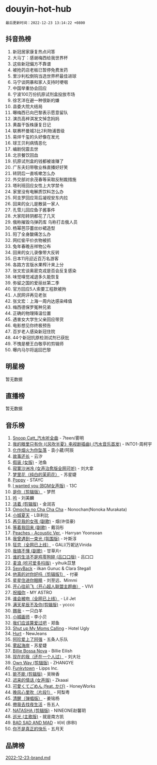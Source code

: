 # douyin-hot-hub

`最后更新时间：2022-12-23 13:14:22 +0800`

## 抖音热榜

1. 新冠居家康复热点问答
1. 大马丁：感谢梅西给我世界杯
1. 这些新冠偏方不靠谱
1. 被抢药店老板已暂停免费发药
1. 里沙利松倒钩当选世界杯最佳进球
1. 马宁谈网暴和家人支持时哽咽
1. 中国举重协会回应
1. 宁波100万份抗原试剂盒投放市场
1. 徐艺洋在避一种很新的嫌
1. 县委大院大结局
1. 曝梅西已向巴黎表示愿意留队
1. 演员高梓淇发文悼念妈妈
1. 黄磊干饭株康复日记
1. 联赛杯曼城3比2利物浦晋级
1. 易烊千玺的头好像在发光
1. 球王贝利病情恶化
1. 编剧倪震去世
1. 北京餐饮回血
1. 抗原试剂盒的钱都被谁赚了
1. 广东夫妇带敬业株直播好好笑
1. 转阴后一直咳嗽怎么办
1. 外交部对余茂春等采取反制裁措施
1. 塔利班回应女性上大学禁令
1. 家里没有电解质饮料怎么办
1. 阿圭罗回应背后凝视安东内拉
1. 回来的女儿是散装一家人
1. 孔雪儿回应鱼子酱事件
1. 大家阳转阴都花了几天
1. 俄称摧毁乌弹药库 乌称打击俄人员
1. 杨幂芭莎蕾丝纱裙造型
1. 阳了全身酸痛怎么办
1. 网红偷平价衣物被抓
1. 兔年春晚吉祥物公布
1. 回来的女儿录像带大反转
1. 日本11月迎近百万名游客
1. 各路方言版水果榨汁来上分
1. 张文宏谈奥密克戎是否会反复感染
1. 味觉嗅觉减退多久能恢复
1. 弥留之国的爱丽丝第二季
1. 官方回应5人索要工程款被拘
1. 人民网评再见老张
1. 张文宏：上海一周内达感染峰值
1. 梅西德保罗冤种兄弟
1. 正确的物理降温位置
1. 遇害女大学生父亲回应带货
1. 电影想见你终极预告
1. 百岁老人感染新冠住院
1. 44个新冠抗原检测试剂已获批
1. 不愧是梗王白敬亭的剪辑师
1. 曝内马尔将返回巴黎

## 明星榜

暂无数据

## 直播榜

暂无数据

## 音乐榜

1. [Snoop Catt_汽水听全曲](https://sf3-cdn-tos.douyinstatic.com/obj/tos-cn-ve-2774/o4J4oaCBhWzg5nW6K2webQaTHfMU9PeOLWHAFD) - 7teen/雾明
1. [我的眼里只有你 (《风吹半夏》电视剧插曲) (汽水音乐首发)](https://sf6-cdn-tos.douyinstatic.com/obj/tos-cn-ve-2774/oInfugraoClfyQDMRbzGayaDNkKOxASjRgFCeG) - INTO1-周柯宇
1. [化作烟火为你坠落]() - 袁小葳/阿辰
1. [故事还长]() - 云汐
1. [假装 (女版)](https://sf3-cdn-tos.douyinstatic.com/obj/tos-cn-ve-2774/osdfgI4Un9kwYCjnADbDFtIWuewfnGDaIQCzu9) - 池鱼
1. [寂寞沙洲冷 (女声治愈版全网可听)](https://sf3-cdn-tos.douyinstatic.com/obj/tos-cn-ve-2774/205bc0bd9fdd4a619be022a2b5c31365) - 刘大拿
1. [梦里花（纯白的茉莉花）](https://sf3-cdn-tos.douyinstatic.com/obj/tos-cn-ve-2774/oQwJQenaZtBuNoX4GTDQbrBCCMMgvGizkjb2ne) - 苏星婕
1. [Poppy](https://sf6-cdn-tos.douyinstatic.com/obj/tos-cn-ve-2774/0143af4c43b14068917d9bd7e05330b9) - STAYC
1. [l  wanted  you (BGM女声版)]() - 13C
1. [是你（剪辑版）](https://sf6-cdn-tos.douyinstatic.com/obj/tos-cn-ve-2774/46019dae783c4c969944217fe1cfafc4) - 梦然
1. [吟](https://sf6-cdn-tos.douyinstatic.com/obj/tos-cn-ve-2774/bbc3623c79074b47b978055f0f6251ad) - 刘美麟
1. [活着 (剪辑版)](https://sf6-cdn-tos.douyinstatic.com/obj/tos-cn-ve-2774/ooNamL8fuhnPZhRFOcfAbtD0GfQuzHPDgz50QC) - 金润吉
1. [Omocha no Cha Cha Cha](https://sf6-cdn-tos.douyinstatic.com/obj/tos-cn-ve-2774/8ec86addd1fe4c7a87af5e8bb7a0eb4e) - Nonochan(Nonoka Murakata)
1. [小城夏天]() - LBI利比
1. [再见我的女孩 (副歌)](https://sf3-cdn-tos.douyinstatic.com/obj/tos-cn-ve-2774/owhsZHUWAR0KY1zJAwt6fhBoFsIuiGaSAyqxVW) - 烟(许佳豪)
1. [等着我回来 (副歌)]() - 戴羽彤
1. [Peaches - Acoustic Ver.](https://sf3-cdn-tos.douyinstatic.com/obj/tos-cn-ve-2774/d053c5831ae5418b9fd8b59c2a6c6a1c) - Harryan Yoonsoan
1. [我曾遇到一束光 (氛围版)]() - 叶斯淳
1. [狂恋（全网已上线）](https://sf3-cdn-tos.douyinstatic.com/obj/tos-cn-ve-2774/d5f15632926e41d191233d633bf09ca8) - GALI/万妮达Vinida
1. [我搞不懂 (副歌)]() - 甘草片r
1. [谁的生活不是鸡零狗碎 (吕口口版)]() - 吕口口
1. [麦浪 (吃可爱多吗版)](https://sf6-cdn-tos.douyinstatic.com/obj/tos-cn-ve-2774/fb2bf2aaa2854aaa8ec0fcfabbee4bd8) - yihuik苡慧
1. [SexyBack](https://sf6-cdn-tos.douyinstatic.com/obj/tos-cn-ve-2774/198758899dd54359be21c9bf47326c90) - ilkan Gunuc & Clara Stegall
1. [他真的对你好吗（剪辑版1）]() - 付豪
1. [星星住进你眼睛]() - 刘至远、Mimmi
1. [开心往前飞（开心超人联盟主题曲）](https://sf6-cdn-tos.douyinstatic.com/obj/tos-cn-ve-2774/9d8fb7c82cf1421fb93a9fe925275e0a) - VIVI
1. [祝福你](https://sf3-cdn-tos.douyinstatic.com/obj/tos-cn-ve-2774/ce809e0633754f06ad35b045c678d85a) - MY ASTRO
1. [谁会被吻（全网已上线）](https://sf3-cdn-tos.douyinstatic.com/obj/tos-cn-ve-2774/b4aa7945c88d491584f57caea87b054c) - Lil Jet
1. [满天星辰不及你(剪辑版)](https://sf3-cdn-tos.douyinstatic.com/obj/tos-cn-ve-2774/967cfdb40fa94d60af1ae47c8dc174f0) - ycccc
1. [赐我]() - 一只白羊
1. [小城画师]() - 李小贝
1. [我们应该算爱过吧]() - 郑鱼
1. [Shut up My Moms Calling](https://sf6-cdn-tos.douyinstatic.com/obj/tos-cn-ve-2774/d40301b58d8d47e990e3897e88a0fa89) - Hotel Ugly
1. [Hurt](https://sf6-cdn-tos.douyinstatic.com/obj/tos-cn-ve-2774/0ed681d065f9401f89256cb3cecc89e4) - NewJeans
1. [阿珍爱上了阿强]() - 五条人乐队
1. [雾起海岸]() - 苏星婕
1. [Billie Bossa Nova](https://sf3-cdn-tos.douyinstatic.com/obj/tos-cn-ve-2774/oE2oRf4FD2CHeLA0xSP2gHhTSCry3fzBP5ha65) - Billie Eilish
1. [现在的我（还在一个人过）](https://sf6-cdn-tos.douyinstatic.com/obj/tos-cn-ve-2774/7cb0ab1bceed4d3d97c171b913397e49) - 刘大壮
1. [Own Way (剪辑版)](https://sf6-cdn-tos.douyinstatic.com/obj/tos-cn-ve-2774/ochA57DoQBgjUeYbuKeQHKrtIiU5HtCInB5ZXd) - ZHANGYE
1. [Funkytown]() - Lipps Inc.
1. [能不能 (剪辑版)](https://sf3-cdn-tos.douyinstatic.com/obj/tos-cn-ve-2774/fc4a6c45b4a34277ba4088e1d7fdff98) - 吴映香
1. [迟来的情话 (女声版)](https://sf3-cdn-tos.douyinstatic.com/obj/tos-cn-ve-2774/oAozQ7adh26IUTfwxi0BX83tViCsAaWxOIAA1A) - Zkaaai
1. [可愛くてごめん (feat. かぴ)](https://sf3-cdn-tos.douyinstatic.com/obj/tos-cn-ve-2774/1c1f8de917ea41efadd7fa3561b576af) - HoneyWorks
1. [晚风心里吹（片段1）](https://sf3-cdn-tos.douyinstatic.com/obj/tos-cn-ve-2774/504672ab830c472fa6a5870195b458a9) - 阿梨粤
1. [清醒（弹唱版）](https://sf6-cdn-tos.douyinstatic.com/obj/tos-cn-ve-2774/1ffe8a51a8f24e9f9e4d539623c3f29b) - 姜铭杨
1. [帶我去找夜生活]() - 告五人
1. [NATASHA (剪辑版)](https://sf3-cdn-tos.douyinstatic.com/obj/tos-cn-ve-2774/00020502707449e8a2e22cdc400511ab) - NINEONE赵馨玥
1. [巡光 (主歌版)]() - 就是南方凯
1. [BAD SAD AND MAD](https://sf6-cdn-tos.douyinstatic.com/obj/tos-cn-ve-2774/o8U70nQQMpe8BeTbtgZv9QjCizZ3dCZZDoxBLk) - 비비 (BIBI)
1. [你不是真正的快乐]() - 五月天

## 品牌榜

[2022-12-23-brand.md](2022-12-23-brand.md)
